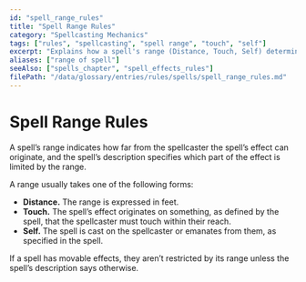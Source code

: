 ```yaml
---
id: "spell_range_rules"
title: "Spell Range Rules"
category: "Spellcasting Mechanics"
tags: ["rules", "spellcasting", "spell range", "touch", "self"]
excerpt: "Explains how a spell's range (Distance, Touch, Self) determines where its effect can originate."
aliases: ["range of spell"]
seeAlso: ["spells_chapter", "spell_effects_rules"]
filePath: "/data/glossary/entries/rules/spells/spell_range_rules.md"
---
```

# Spell Range Rules

A spell’s range indicates how far from the spellcaster the spell’s effect can originate, and the spell’s description specifies which part of the effect is limited by the range.

A range usually takes one of the following forms:

*   **Distance.** The range is expressed in feet.
*   **Touch.** The spell’s effect originates on something, as defined by the spell, that the spellcaster must touch within their reach.
*   **Self.** The spell is cast on the spellcaster or emanates from them, as specified in the spell.

If a spell has movable effects, they aren’t restricted by its range unless the spell’s description says otherwise.